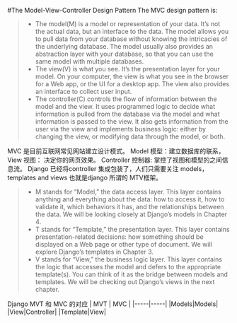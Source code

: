 #The Model-View-Controller Design Pattern
The MVC design pattern is:
> - The model(M) is a model or representation of your data. It’s not the actual data, but an interface to the data. The model allows you to pull data from your database without knowing the intricacies of the underlying database. The model usually also provides an abstraction layer with your database, so that you can use the same model with multiple databases.
> - The view(V) is what you see. It’s the presentation layer for your model. On your computer, the view is what you see in the browser for a Web app, or the UI for a desktop app. The view also provides an interface to collect user input.
> - The controller(C) controls the flow of information between the model and the view. It uses programmed logic to decide what information is pulled from the database via the model and what information is passed to the view. It also gets information from the user via the view and implements business logic: either by changing the view, or modifying data through the model, or both.

MVC 是目前互联网常见网站建立设计模式。 Model 模型：建立数据库的联系， View 视图： 决定你的网页效果。 Controller 控制器: 掌控了视图和模型的之间信息流。
Django 已经将controller 集成包装了，人们只需要关注 models，templates and views 也就是django 所谓的 MTV框架。

> - M stands for “Model,” the data access layer. This layer contains anything and everything about the data: how to access it, how to validate it, which behaviors it has, and the relationships between the data. We will be looking closely at Django’s models in Chapter 4.
> - T stands for “Template,” the presentation layer. This layer contains presentation-related decisions: how something should be displayed on a Web page or other type of document. We will explore Django’s templates in Chapter 3.
> - V stands for “View,” the business logic layer. This layer contains the logic that accesses the model and defers to the appropriate template(s). You can think of it as the bridge between models and templates. We will be checking out Django’s views in the next chapter.

Django MVT 和 MVC 的对应
| MVT | MVC |
|-----|-----|
|Models|Models|
|View|Controller|
|Template|View|
